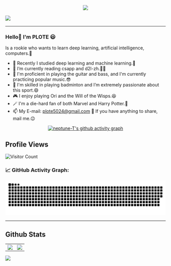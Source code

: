 <p align="center"><img src="https://i.imgur.com/A6bWGFl.gif"/></p>


<img src= "https://github.com/BEPb/BEPb/blob/main/src/header_.png?raw=true.png/">

---

### Hello👋 I'm PLOTE 😃<br>
Is a rookie who wants to learn deep learning, artificial intelligence, computers.🦄️


- 🔭 Recently I studied deep learning and machine learning.🤖
- 📕 I’m currently reading csapp and d2l-zh.😵‍💫
- 🎵 I'm proficient in playing the guitar and bass, and I'm currently practicing popular music.😎
- 🏸 I'm skilled in playing badminton and I’m extremely passionate about this sport.😄
- 🎮 I enjoy playing Ori and the Will of the Wisps.😆
- 🪄 I'm a die-hard fan of both Marvel and Harry Potter.🥰
- 📫 My E-mail: plote5024@gmail.com 💭 If you have anything to share, mail me.😉


<div id="badges"  align="center">

[![neptune-T's github activity graph](https://github-readme-activity-graph.vercel.app/graph?username=neptune-T&theme=rogue)](https://github.com/neptune-T/github-readme-activity-graph) 

</div>


## Profile Views
![Visitor Count](https://profile-counter.glitch.me/neptune-T/count.svg)

### 📈 GitHub Activity Graph:
<picture>
  <source media="(prefers-color-scheme: dark)" srcset="https://raw.githubusercontent.com/lxfriday/lxfriday/output/github-contribution-grid-snake-dark.svg">
  <source media="(prefers-color-scheme: light)" srcset="https://raw.githubusercontent.com/lxfriday/lxfriday/output/github-contribution-grid-snake.svg">
  <img alt="github contribution grid snake animation" src="https://raw.githubusercontent.com/lxfriday/lxfriday/output/github-contribution-grid-snake.svg">
</picture>
</div>

----
## Github Stats  
<table><tr><td valign="top" width="50%">

<img src="https://github-readme-stats.vercel.app/api?username=neptune-T&show_icons=true&count_private=true&hide_border=true" align="left" style="width: 100%" />

</td><td valign="top" width="50%">

<img src="https://github-readme-stats.vercel.app/api/top-langs/?username=neptune-T&hide_border=true&layout=compact" align="left" style="width: 100%" />

</td></tr></table>  

<img src="https://raw.githubusercontent.com/BEPb/BEPb/96e93fb1520895f678e10f85751ccb1e968dc260/assets/Bottom_down.svg"/>
